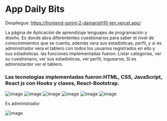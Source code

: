 # App Daily Bits

Despliegue: https://frontend-sprint-2-damarislh10-ten.vercel.app/

La página de Aplicación de aprendizaje lenguajes de programación y diseño. Es donde abra diferententes cuestionarios para saber el nivel de conocmimientos que se cuenta, ademàs vera sus estadisticas, perfil, y si es administrador vera el tablero con todos los usuarios registrados en ello y sus estadisticas. 
las funciones implementadas fueron: Listar categorias, ver su cuestionario, ver sus estadisticas, ver perfil, loguearse, Si es administardor ver el tablero.

### Las tecnologias implementadas fueron:HTML, CSS, JavaScript, React js con Hooks y clases, React-Bootstrap.


![image](https://user-images.githubusercontent.com/77691249/157262441-ae5ca7fc-300b-4f52-940e-c77c18b82ba0.png)
![image](https://user-images.githubusercontent.com/77691249/157262551-a9306ffd-6fe2-444b-b425-d558f0381758.png)
![image](https://user-images.githubusercontent.com/77691249/157262647-4d8d11b9-a344-4cb6-a228-41608c9bd96e.png)
![image](https://user-images.githubusercontent.com/77691249/157262712-9cd5c287-e1e9-42b8-9e98-123e92f45b2d.png)
![image](https://user-images.githubusercontent.com/77691249/157262812-4424c988-662a-4ccb-8303-a55b49c9f7cc.png)
![image](https://user-images.githubusercontent.com/77691249/157262853-051e03d0-e309-44b2-8098-04e647410789.png)


Es administrador 

![image](https://user-images.githubusercontent.com/77691249/157263261-36caf74d-2e8e-48cc-93ba-005b054fc7b7.png)


